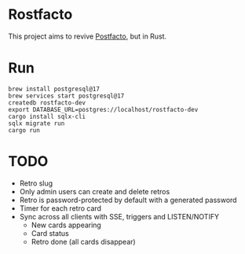 # Rostfacto

This project aims to revive [Postfacto](https://github.com/vmware-archive/postfacto), but in Rust.

# Run

```command
brew install postgresql@17
brew services start postgresql@17
createdb rostfacto-dev
export DATABASE_URL=postgres://localhost/rostfacto-dev
cargo install sqlx-cli
sqlx migrate run
cargo run
```

# TODO

- Retro slug
- Only admin users can create and delete retros
- Retro is password-protected by default with a generated password
- Timer for each retro card
- Sync across all clients with SSE, triggers and LISTEN/NOTIFY
  * New cards appearing
  * Card status
  * Retro done (all cards disappear)
